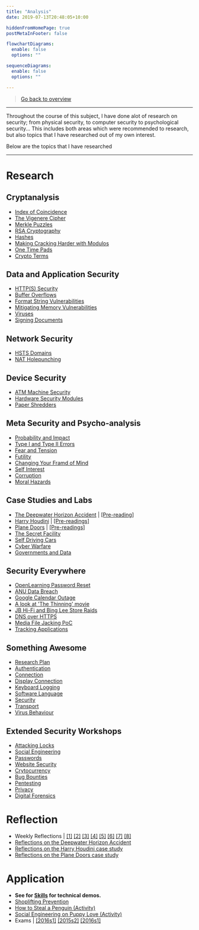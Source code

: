 ```yaml
---
title: "Analysis"
date: 2019-07-13T20:48:05+10:00

hiddenFromHomePage: true
postMetaInFooter: false

flowchartDiagrams:
  enable: false
  options: ""

sequenceDiagrams: 
  enable: false
  options: ""

---
```


> [Go back to overview](../)

---

Throughout the course of this subject, I have done alot of research on security; from physical security, to computer security to psychological security... This includes both areas which were recommended to research, but also topics that I have researched out of my own interest.

Below are the topics that I have researched

---


# Research

## Cryptanalysis

* [Index of Coincidence](../../index-of-coincidence)
* [The Vigenere Cipher](../../the-vigenere-cipher)
* [Merkle Puzzles](../../merkle-puzzles)
* [RSA Cryptography](../../RSA-crypto)
* [Hashes](../../hashes)
* [Making Cracking Harder with Modulos](../../hashes/#making-cracking-harder-with-modulos)
* [One Time Pads](../../one-time-pads)
* [Crypto Terms](../../crypto-terms)

## Data and Application Security

* [HTTP(S) Security](../../lightning-talk-http-https-security)
* [Buffer Overflows](../../buffer-overflows)
* [Format String Vulnerabilities](../../format-string-vulnerabilities)
* [Mitigating Memory Vulnerabilities](../../mitigating-memory-vulnerabilities)
* [Viruses](../../something-awesome-research-virus-behaviour)
* [Signing Documents](../../lec10#signing-documents)

## Network Security

* [HSTS Domains](../../google-tld-hsts)
* [NAT Holepunching](../../something-awesome-research-connection)

## Device Security

* [ATM Machine Security](../../atm-machine-security)
* [Hardware Security Modules](../../hardware-security-modules)
* [Paper Shredders](../../paper-shredders)

## Meta Security and Psycho-analysis

* [Probability and Impact](../../highs-and-lows-a-game-of-probability)
* [Type I and Type II Errors](../../type_I_type_II_errors)
* [Fear and Tension](../../fear-and-tension)
* [Futility](../../futility)
* [Changing Your Framd of Mind](../../weakness-of-the-week-01)
* [Self Interest](../../weakness-of-the-week-02)
* [Corruption](../../weakness-of-the-week-03)
* [Moral Hazards](../../weakness-of-the-week-04)

## Case Studies and Labs

* [The Deepwater Horizon Accident](../../lab01) | [[Pre-reading]](../../case-study-the-deepwater-horizon-accident)
* [Harry Houdini](../../reflections02) | [[Pre-readings]](../../case-study-harry-houdini)
* [Plane Doors](../../lab03) | [[Pre-readings]](../../case-study-plane-doors)
* [The Secret Facility](../../lab04#case-study)
* [Self Driving Cars](../../lab05#case-study-electronic-self-driving-cars)
* [Cyber Warfare](../../lab06)
* [Governments and Data](../../lab07)

## Security Everywhere

* [OpenLearning Password Reset](../../openlearning-security)
* [ANU Data Breach](../../security-everywhere-anu-data-breach)
* [Google Calendar Outage](../../security-everywhere-google-calendar-outage)
* [A look at 'The Thinning' movie](../../the-thinning)
* [JB Hi-Fi and Bing Lee Store Raids](../../security-everywhere-jb-hifi-bing-lee-raids)
* [DNS over HTTPS](../../security-everywhere-dns-over-https)
* [Media File Jacking PoC](../../security-everywhere-whatsapp-telegram-media-file-jacking)
* [Tracking Applications](../../security-everywhere-tracking-apps)

## Something Awesome

* [Research Plan](../../something-awesome-research-plan)
* [Authentication](../../something-awesome-research-authentication)
* [Connection](../../something-awesome-research-connection)
* [Display Connection](../../something-awesome-research-display-capture)
* [Keyboard Logging](../../something-awesome-research-keylogging)
* [Software Language](../../something-awesome-research-language)
* [Security](../../something-awesome-research-security)
* [Transport](../../something-awesome-research-transport)
* [Virus Behaviour](../../something-awesome-research-virus-behaviour)

## Extended Security Workshops

* [Attacking Locks](../../attacking-locks)
* [Social Engineering](../../social-engineering)
* [Passwords](../../passwords)
* [Website Security](../../website-security)
* [Crytocurrency](../../cryptocurrency)
* [Bug Bounties](../../bug-bounties)
* [Pentesting](../../pentesting)
* [Privacy](../../privacy)
* [Digital Forensics](../../digital-forensics)

# Reflection

* Weekly Reflections | [[1]](../../reflections01) [[2]](../../reflections02) [[3]](../../reflections03) [[4]](../../reflections04) [[5]](../../reflections05) [[6]](../../reflections06) [[7]](../../reflections07) [[8]](../../reflections08)
* [Reflections on the Deepwater Horizon Accident](../../reflections-case-study-the-deepwater-horizon-accident)
* [Reflections on the Harry Houdini case study](../../reflections-case-study-harry-houdini)
* [Reflections on the Plane Doors case study](../../reflections-case-study-plane-doors)

# Application

* **See for [Skills](../skills) for technical demos.**
* [Shoplifting Prevention](../../shoplifting-prevention)
* [How to Steal a Penguin (Activity)](../../how-to-steal-a-penguin)
* [Social Engineering on Puppy Love (Activity)](../../social-engineering-puppylove)
* Exams | [[2016s1]](../../final-2016s1) [[2015s2]](../../midsem-2015s2) [[2016s1]](../../midsem-2016s1)
